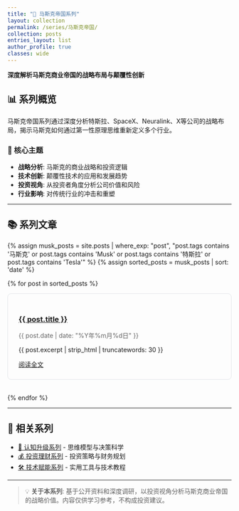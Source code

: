 ```yaml
---
title: "🚀 马斯克帝国系列"
layout: collection
permalink: /series/马斯克帝国/
collection: posts
entries_layout: list
author_profile: true
classes: wide
---
```


**深度解析马斯克商业帝国的战略布局与颠覆性创新**

## 📊 系列概览

马斯克帝国系列通过深度分析特斯拉、SpaceX、Neuralink、X等公司的战略布局，揭示马斯克如何通过第一性原理思维重新定义多个行业。

### 🎯 核心主题
- **战略分析**: 马斯克的商业战略和投资逻辑
- **技术创新**: 颠覆性技术的应用和发展趋势  
- **投资视角**: 从投资者角度分析公司价值和风险
- **行业影响**: 对传统行业的冲击和重塑

---

## 📚 系列文章

{% assign musk_posts = site.posts | where_exp: "post", "post.tags contains '马斯克' or post.tags contains 'Musk' or post.tags contains '特斯拉' or post.tags contains 'Tesla'" %}
{% assign sorted_posts = musk_posts | sort: 'date' %}

{% for post in sorted_posts %}
<div style="margin-bottom: 2rem; padding: 1.5rem; border: 1px solid #e1e4e8; border-radius: 8px;">
  <h3><a href="{{ post.url | relative_url }}">{{ post.title }}</a></h3>
  <p style="color: #666; margin: 0.5rem 0;">{{ post.date | date: "%Y年%m月%d日" }}</p>
  <p>{{ post.excerpt | strip_html | truncatewords: 30 }}</p>
  <a href="{{ post.url | relative_url }}" class="btn btn--primary">阅读全文</a>
</div>
{% endfor %}

---

## 🔗 相关系列

- [🧠 认知升级系列](/youxinyanzhe/categories/认知升级/) - 思维模型与决策科学
- [💰 投资理财系列](/youxinyanzhe/categories/投资理财/) - 投资策略与财务规划
- [🛠️ 技术赋能系列](/youxinyanzhe/categories/技术赋能/) - 实用工具与技术教程

---

> 💡 **关于本系列**: 基于公开资料和深度调研，以投资视角分析马斯克商业帝国的战略价值。内容仅供学习参考，不构成投资建议。